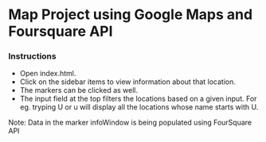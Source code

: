 # Map Project using Google Maps and Foursquare API

### Instructions
  - Open index.html.
  - Click on the sidebar items to view information about that location.
  - The markers can be clicked as well.
  - The input field at the top filters the locations based on a given input. For eg. tryping U or u will display all the locations whose name starts with U.


Note: Data in the marker infoWindow is being populated using FourSquare API
